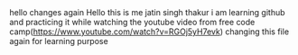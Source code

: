 
##  

hello changes  again
 Hello this is me jatin singh thakur i am learning github and practicing it while watching the youtube video from free code camp(https://www.youtube.com/watch?v=RGOj5yH7evk)
changing this file again for learning purpose 
